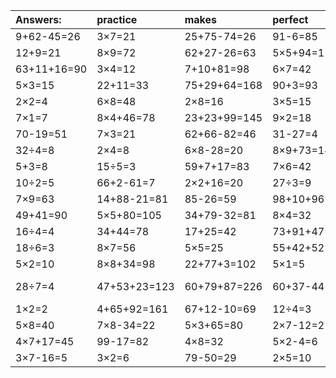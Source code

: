 | Answers: | practice | makes | perfect | ! |
| :--- | :--- | :--- | :--- | :--- |
| 9+62-45=26 | 3×7=21 | 25+75-74=26 | 91-6=85 | 8×2=16 | 
| 12+9=21 | 8×9=72 | 62+27-26=63 | 5×5+94=119 | 4×3=12 | 
| 63+11+16=90 | 3×4=12 | 7+10+81=98 | 6×7=42 | 4×6=24 | 
| 5×3=15 | 22+11=33 | 75+29+64=168 | 90+3=93 | 45÷9=5 | 
| 2×2=4 | 6×8=48 | 2×8=16 | 3×5=15 | 56÷8=7 | 
| 7×1=7 | 8×4+46=78 | 23+23+99=145 | 9×2=18 | 28÷4=7 | 
| 70-19=51 | 7×3=21 | 62+66-82=46 | 31-27=4 | 9×7-60=3 | 
| 32÷4=8 | 2×4=8 | 6×8-28=20 | 8×9+73=145 | 4×7=28 | 
| 5+3=8 | 15÷5=3 | 59+7+17=83 | 7×6=42 | 50+22=72 | 
| 10÷2=5 | 66+2-61=7 | 2×2+16=20 | 27÷3=9 | 28+41=69 | 
| 7×9=63 | 14+88-21=81 | 85-26=59 | 98+10+96=204 | 81+16=97 | 
| 49+41=90 | 5×5+80=105 | 34+79-32=81 | 8×4=32 | 5×9=45 | 
| 16÷4=4 | 34+44=78 | 17+25=42 | 73+91+47=211 | 3×4-3=9 | 
| 18÷6=3 | 8×7=56 | 5×5=25 | 55+42+52=149 | 22+38=60 | 
| 5×2=10 | 8×8+34=98 | 22+77+3=102 | 5×1=5 | 12+87=99 | 
| 28÷7=4 | 47+53+23=123 | 60+79+87=226 | 60+37-44=53 | 82+82-89=75 | 
| 1×2=2 | 4+65+92=161 | 67+12-10=69 | 12÷4=3 | 37+3=40 | 
| 5×8=40 | 7×8-34=22 | 5×3+65=80 | 2×7-12=2 | 4×4=16 | 
| 4×7+17=45 | 99-17=82 | 4×8=32 | 5×2-4=6 | 9×3=27 | 
| 3×7-16=5 | 3×2=6 | 79-50=29 | 2×5=10 | 5×7=35 | 
